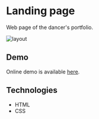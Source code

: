 # Landing page
Web page of the dancer's portfolio.

![layout](https://github.com/onlylosersleftalive/dancer-portfolio/blob/master/images/ezgif.com-gif-maker%20(5).gif)

## Demo
Online demo is available [here](https://onlylosersleftalive.github.io/dancer-portfolio/).

## Technologies
* HTML
* CSS

